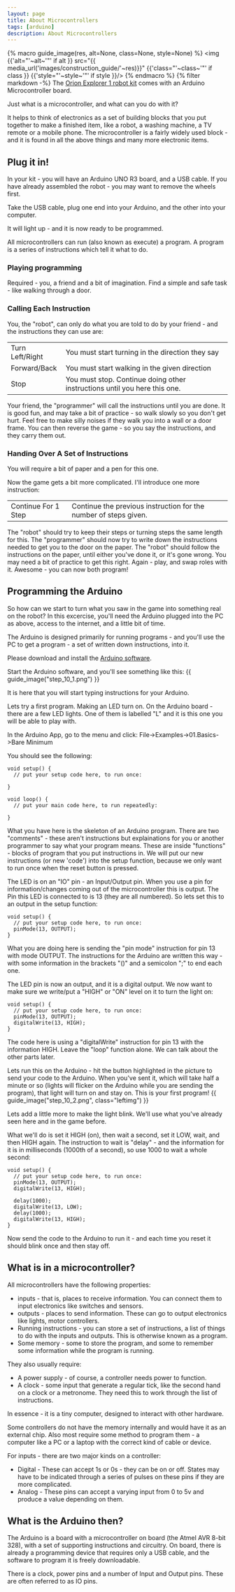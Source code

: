 ```yaml
---
layout: page
title: About Microcontrollers
tags: [arduino]
description: About Microcontrollers
---
```

{% macro guide_image(res, alt=None, class=None, style=None) %}
<img {{'alt="'~alt~'"' if alt }} src="{{ media_url('images/construction_guide/'~res)}}" {{'class="'~class~'"' if class }} {{'style="'~style~'"' if style }}/>
{% endmacro %}
{% filter markdown -%}
The <a href="http://shop.orionrobots.co.uk">Orion Explorer 1 robot kit</a> comes with an Arduino Microcontroller board.

Just what is a microcontroller, and what can you do with it?

It helps to think of electronics as a set of building blocks that you put together to make a finished item, like a
robot, a washing machine, a TV remote or a mobile phone. The microcontroller is a fairly widely used block - and it is
found in all the above things and many more electronic items.

## Plug it in!

In your kit - you will have an Arduino UNO R3 board, and a USB cable. If you have already assembled the robot - you may
want to remove the wheels first.

Take the USB cable, plug one end into your Arduino, and the other into your computer.

It will light up - and it is now ready to be programmed.

All microcontrollers can run (also known as execute) a program. A program is a series of instructions which tell it
what to do.

### Playing programming

Required - you, a friend and a bit of imagination.
Find a simple and safe task - like walking through a door.

### Calling Each Instruction

You, the "robot", can only do what you are told to do by your friend - and the instructions they can use are:

<table>
    <tr><td>Turn Left/Right</td><td>You must start turning in the direction they say</td></tr>
    <tr><td>Forward/Back</td><td>You must start walking in the given direction</td></tr>
    <tr><td>Stop</td><td>You must stop. Continue doing other instructions until you here this one.</td></tr>
</table>

Your friend, the "programmer" will call the instructions until you are done.
It is good fun, and may take a bit of practice - so walk slowly so you don't get hurt. Feel free to make silly noises
if they walk you into a wall or a door frame. You can then reverse the game - so you say the instructions, and they
carry them out.

### Handing Over A Set of Instructions

You will require a bit of paper and a pen for this one.

Now the game gets a bit more complicated. I'll introduce one more instruction:
<table>
    <tr><td>Continue For 1 Step</td><td>Continue the previous instruction for the number of steps given.</td></tr>
</table>

The "robot" should try to keep their steps or turning steps the same length for this.
The "programmer" should now try to write down the instructions needed to get you to the door on the paper.
The "robot" should follow the instructions on the paper, until either you've done it, or it's gone wrong.
You may need a bit of practice to get this right. Again - play, and swap roles with it.
Awesome - you can now both program!

## Programming the Arduino

So how can we start to turn what you saw in the game into something real on the robot?
In this excercise, you'll need the Arduino plugged into the PC as above, access to the internet, and a little bit
of time.

The Arduino is designed primarily for running programs - and you'll use the PC to get a program - a set of written
down instructions, into it.

Please download and install the [Arduino software](http://www.arduino.cc/en/Main/Software).

Start the Arduino software, and you'll see something like this:
{{ guide_image("step_10_1.png") }}

It is here that you will start typing instructions for your Arduino.

Lets try a first program. Making an LED turn on. On the Arduino board - there are a few LED lights. One of them is
labelled "L" and it is this one you will be able to play with.

In the Arduino App, go to the menu and click: File->Examples->01.Basics->Bare Minimum

You should see the following:

    void setup() {
      // put your setup code here, to run once:

    }

    void loop() {
      // put your main code here, to run repeatedly:

    }

What you have here is the skeleton of an Arduino program. There are two "comments" - these aren't instructions but
explainations for you or another programmer to say what your program means. These are inside "functions" - blocks
of program that you put instructions in. We will put our new instructions (or new 'code') into the setup function,
because we only want to run once when the reset button is pressed.

The LED is on an "IO" pin - an Input/Output pin. When you use a pin for information/changes coming out of the
microcontroller this is output. The Pin this LED is connected to is 13 (they are all numbered).
So lets set this to an output in the setup function:

    void setup() {
      // put your setup code here, to run once:
      pinMode(13, OUTPUT);
    }

What you are doing here is sending the "pin mode" instruction for pin 13 with mode OUTPUT.
The instructions for the Arduino are written this way - with some information in the brackets "()" and a semicolon ";" to
end each one.

The LED pin is now an output, and it is a digital output. We now want to make sure we write/put a "HIGH" or "ON" level on
it to turn the light on:

    void setup() {
      // put your setup code here, to run once:
      pinMode(13, OUTPUT);
      digitalWrite(13, HIGH);
    }

The code here is using a "digitalWrite" instruction for pin 13 with the information HIGH.
Leave the "loop" function alone. We can talk about the other parts later.

Lets run this on the Arduino - hit the button highlighted in the picture to send your code to the Arduino.
When you've sent it, which will take half a minute or so (lights will flicker on the Arduino while you are
sending the program), that light will turn on and stay on. This is your first program!
{{ guide_image("step_10_2.png", class="leftimg") }}

Lets add a little more to make the light blink. We'll use what you've already seen here and in the game before.

What we'll do is set it HIGH (on), then wait a second, set it LOW, wait, and then HIGH again.
The instruction to wait is "delay" - and the information for it is in milliseconds (1000th of a second), so use 1000 to
wait a whole second:

    void setup() {
      // put your setup code here, to run once:
      pinMode(13, OUTPUT);
      digitalWrite(13, HIGH);

      delay(1000);
      digitalWrite(13, LOW);
      delay(1000);
      digitalWrite(13, HIGH);
    }

Now send the code to the Arduino to run it - and each time you reset it should blink once and then stay off.

## What is in a microcontroller?

All microcontrollers have the following properties:

* inputs - that is, places to receive information. You can connect them to input electronics like switches and sensors.
* outputs - places to send information. These can go to output electronics like lights, motor controllers.
* Running instructions - you can store a set of instructions, a list of things to do with the inputs and outputs. This
is otherwise known as a program.
* Some memory - some to store the program, and some to remember some information while the program is running.

They also usually require:

* A power supply - of course, a controller needs power to function.
* A clock - some input that generate a regular tick, like the second hand on a clock or a metronome. They need this to
work through the list of instructions.

In essence - it is a tiny computer, designed to interact with other hardware.

Some controllers do not have the memory internally and would have it as an external chip. Also most require some method
to program them - a computer like a PC or a laptop with the correct kind of cable or device.

For inputs - there are two major kinds on a controller:

* Digital - These can accept 1s or 0s - they can be on or off. States may have to be indicated through a series of
pulses on these pins if they are more complicated.
* Analog - These pins can accept a varying input from 0 to 5v and produce a value depending on them.

## What is the Arduino then?

The Arduino is a board with a microcontroller on board (the Atmel AVR 8-bit 328), with a set of supporting instructions
and circuitry. On board, there is already a programming device that requires only a USB cable, and the software to
program it is freely downloadable.

There is a clock, power pins and a number of Input and Output pins. These are often referred to as IO pins.
